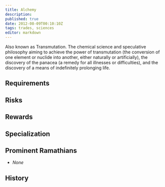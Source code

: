 ```yaml
---
title: Alchemy
description:
published: true
date: 2012-08-09T00:10:10Z
tags: trades, sciences
editor: markdown
---
```


Also known as Transmutation. The chemical science and speculative philosophy aiming to achieve the power of transmutation (the conversion of one element or nuclide into another, either naturally or artificially), the discovery of the panacea (a remedy for all illnesses or difficulties), and the discovery of a means of indefinitely prolonging life.

## Requirements

## Risks

## Rewards

## Specialization

## Prominent Ramathians

- *None*

## History
